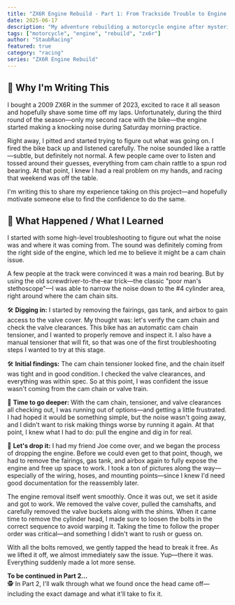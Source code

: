 ```yaml
---
title: "ZX6R Engine Rebuild - Part 1: From Trackside Trouble to Engine Pull"
date: 2025-06-17
description: "My adventure rebuilding a motorcycle engine after mysterious knocking"
tags: ["motorcycle", "engine", "rebuild", "zx6r"]
author: "StaubRacing"
featured: true
category: "racing"
series: "ZX6R Engine Rebuild"
---
```


## 🧠 Why I'm Writing This

I bought a 2009 ZX6R in the summer of 2023, excited to race it all season and hopefully shave some time off my laps. Unfortunately, during the third round of the season—only my second race with the bike—the engine started making a knocking noise during Saturday morning practice.

Right away, I pitted and started trying to figure out what was going on. I fired the bike back up and listened carefully. The noise sounded like a rattle—subtle, but definitely not normal. A few people came over to listen and tossed around their guesses, everything from cam chain rattle to a spun rod bearing. At that point, I knew I had a real problem on my hands, and racing that weekend was off the table.

I'm writing this to share my experience taking on this project—and hopefully motivate someone else to find the confidence to do the same.

## 💬 What Happened / What I Learned

I started with some high-level troubleshooting to figure out what the noise was and where it was coming from. The sound was definitely coming from the right side of the engine, which led me to believe it might be a cam chain issue.

A few people at the track were convinced it was a main rod bearing. But by using the old screwdriver-to-the-ear trick—the classic "poor man's stethoscope"—I was able to narrow the noise down to the #4 cylinder area, right around where the cam chain sits.

🛠️ **Digging in:** I started by removing the fairings, gas tank, and airbox to gain access to the valve cover. My thought was: let's verify the cam chain and check the valve clearances. This bike has an automatic cam chain tensioner, and I wanted to properly remove and inspect it. I also have a manual tensioner that will fit, so that was one of the first troubleshooting steps I wanted to try at this stage.

🛠️ **Initial findings:** The cam chain tensioner looked fine, and the chain itself was tight and in good condition. I checked the valve clearances, and everything was within spec. So at this point, I was confident the issue wasn't coming from the cam chain or valve train.

🔧 **Time to go deeper:** With the cam chain, tensioner, and valve clearances all checking out, I was running out of options—and getting a little frustrated. I had hoped it would be something simple, but the noise wasn't going away, and I didn't want to risk making things worse by running it again. At that point, I knew what I had to do: pull the engine and dig in for real.

🧰 **Let's drop it:** I had my friend Joe come over, and we began the process of dropping the engine. Before we could even get to that point, though, we had to remove the fairings, gas tank, and airbox again to fully expose the engine and free up space to work. I took a ton of pictures along the way—especially of the wiring, hoses, and mounting points—since I knew I'd need good documentation for the reassembly later.

The engine removal itself went smoothly. Once it was out, we set it aside and got to work. We removed the valve cover, pulled the camshafts, and carefully removed the valve buckets along with the shims. When it came time to remove the cylinder head, I made sure to loosen the bolts in the correct sequence to avoid warping it. Taking the time to follow the proper order was critical—and something I didn't want to rush or guess on.

With all the bolts removed, we gently tapped the head to break it free. As we lifted it off, we almost immediately saw the issue. Yup—there it was. Everything suddenly made a lot more sense.

**To be continued in Part 2...**  
🕵️ In Part 2, I'll walk through what we found once the head came off—including the exact damage and what it'll take to fix it.
